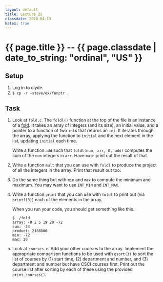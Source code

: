 ```yaml
---
layout: default
title: Lecture 25
classdate: 2020-04-13
katex: true
---
```

# {{ page.title }} -- {{ page.classdate | date_to_string: "ordinal", "US" }}

## Setup
1. Log in to clyde.
2. `$ cp -r ~steve/ex/funptr .`

## Task
1. Look at `fold.c`. The `foldl()` function at the top of the file is an
   instance of a
   [fold](https://en.wikipedia.org/wiki/Fold_%28higher-order_function%29). It
   takes an array of integers (and its size), an initial value, and a pointer
   to a function of two `int`s that returns an `int`. It iterates through the
   array, applying the function to `initial` and the next element in the list,
   updating `initial` each time.

   Write a function `add` such that `foldl(num, arr, 0, add)` computes the sum
   of the `num` integers in `arr`. Have `main` print out the result of that.
2. Write a function `mult` that you can use with `foldl` to produce the
   project of all the integers in the array. Print that result out too.
3. Do the same thing but with `min` and `max` to compute the minimum and
   maximum. You may want to use `INT_MIN` and `INT_MAX`.
4. Write a function `print` that you can use with `foldl` to print out (via
   `printf(3)`) each of the elements in the array.

   When you run your code, you should get something like this.
   ```
   $ ./fold
   array: -8 2 5 19 20 -72
   sum: -34
   product: 2188800
   min: -72
   max: 20
   ```
5. Look at `courses.c`. Add your other courses to the array. Implement the
   appropriate comparison functions to be used with `qsort(3)` to sort the
   list of courses by (1) start time, (2) department and number, and (3)
   department and number but have CSCI courses first. Print out the course
   list after sorting by each of these using the provided `print_courses()`.
